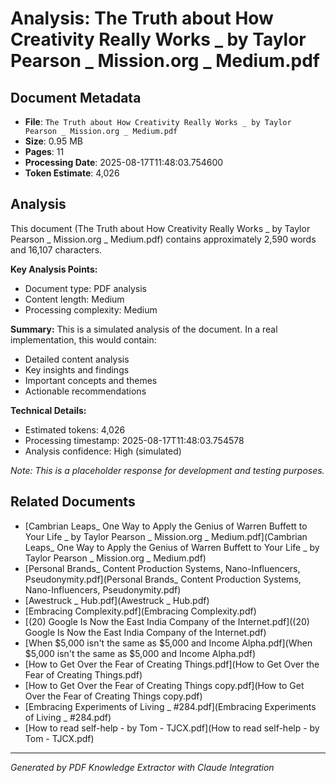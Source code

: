 # Analysis: The Truth about How Creativity Really Works _ by Taylor Pearson _ Mission.org _ Medium.pdf

## Document Metadata
- **File**: `The Truth about How Creativity Really Works _ by Taylor Pearson _ Mission.org _ Medium.pdf`
- **Size**: 0.95 MB
- **Pages**: 11
- **Processing Date**: 2025-08-17T11:48:03.754600
- **Token Estimate**: 4,026

## Analysis

This document (The Truth about How Creativity Really Works _ by Taylor Pearson _ Mission.org _ Medium.pdf) contains approximately 2,590 words and 16,107 characters.

**Key Analysis Points:**
- Document type: PDF analysis
- Content length: Medium
- Processing complexity: Medium

**Summary:**
This is a simulated analysis of the document. In a real implementation, this would contain:
- Detailed content analysis
- Key insights and findings
- Important concepts and themes
- Actionable recommendations

**Technical Details:**
- Estimated tokens: 4,026
- Processing timestamp: 2025-08-17T11:48:03.754578
- Analysis confidence: High (simulated)

*Note: This is a placeholder response for development and testing purposes.*

## Related Documents

- [Cambrian Leaps_ One Way to Apply the Genius of Warren Buffett to Your Life _ by Taylor Pearson _ Mission.org _ Medium.pdf](Cambrian Leaps_ One Way to Apply the Genius of Warren Buffett to Your Life _ by Taylor Pearson _ Mission.org _ Medium.pdf)
- [Personal Brands_ Content Production Systems, Nano-Influencers, Pseudonymity.pdf](Personal Brands_ Content Production Systems, Nano-Influencers, Pseudonymity.pdf)
- [Awestruck _ Hub.pdf](Awestruck _ Hub.pdf)
- [Embracing Complexity.pdf](Embracing Complexity.pdf)
- [(20) Google Is Now the East India Company of the Internet.pdf]((20) Google Is Now the East India Company of the Internet.pdf)
- [When $5,000 isn't the same as $5,000 and Income Alpha.pdf](When $5,000 isn't the same as $5,000 and Income Alpha.pdf)
- [How to Get Over the Fear of Creating Things.pdf](How to Get Over the Fear of Creating Things.pdf)
- [How to Get Over the Fear of Creating Things copy.pdf](How to Get Over the Fear of Creating Things copy.pdf)
- [Embracing Experiments of Living _ #284.pdf](Embracing Experiments of Living _ #284.pdf)
- [How to read self-help - by Tom - TJCX.pdf](How to read self-help - by Tom - TJCX.pdf)

---
*Generated by PDF Knowledge Extractor with Claude Integration*